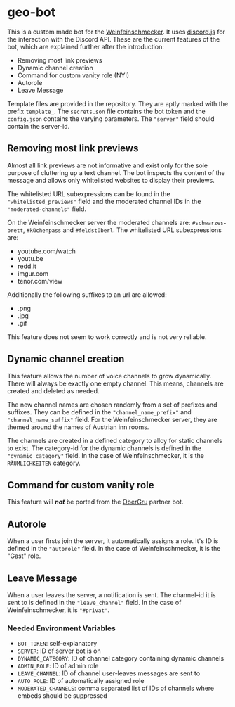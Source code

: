 # geo-bot

This is a custom made bot for the [Weinfeinschmecker](https://discord.gg/g8y3CpE). It uses [discord.js](https://discord.js.org/) for the interaction with the Discord API. These are the current features of the bot, which are explained further after the introduction:

- Removing most link previews
- Dynamic channel creation
- Command for custom vanity role (NYI)
- Autorole
- Leave Message

Template files are provided in the repository. They are aptly marked with the prefix `template_`. The `secrets.son` file contains the bot token and the `config.json` contains the varying parameters. The `"server"` field should contain the server-id.

## Removing most link previews

Almost all link previews are not informative and exist only for the sole purpose of cluttering up a text channel. The bot inspects the content of the message and allows only whitelisted websites to display their previews.

The whitelisted URL subexpressions can be found in the `"whitelisted_previews"` field and the moderated channel IDs in the `"moderated-channels"` field.

On the Weinfeinschmecker server the moderated channels are: `#schwarzes-brett`, `#küchenpass` and `#feldstüberl`. The whitelisted URL subexpressions are:

- youtube.com/watch
- youtu.be
- redd.it
- imgur.com
- tenor.com/view

Additionally the following suffixes to an url are allowed:

- .png
- .jpg
- .gif

This feature does not seem to work correctly and is not very reliable.

## Dynamic channel creation

This feature allows the number of voice channels to grow dynamically. There will always be exactly one empty channel. This means, channels are created and deleted as needed.

The new channel names are chosen randomly from a set of prefixes and suffixes. They can be defined in the `"channel_name_prefix"` and `"channel_name_suffix"` field. For the Weinfeinschmecker server, they are themed around the names of Austrian inn rooms.

The channels are created in a defined category to alloy for static channels to exist. The category-id for the dynamic channels is defined in the `"dynamic_category"` field. In the case of Weinfeinschmecker, it is the `RÄUMLICHKEITEN` category.

## Command for custom vanity role

This feature will ___not___ be ported from the [OberGru](https://github.com/Pasgru/OberGru) partner bot.

## Autorole

When a user firsts join the server, it automatically assigns a role. It's ID is defined in the `"autorole"` field. In the case of Weinfeinschmecker, it is the "Gast" role.

## Leave Message

When a user leaves the server, a notification is sent. The channel-id it is sent to is defined in the `"leave_channel"` field. In the case of Weinfeinschmecker, it is `"#privat"`.

### Needed Environment Variables
* `BOT_TOKEN`: self-explanatory
* `SERVER`: ID of server bot is on
* `DYNAMIC_CATEGORY`: ID of channel category containing dynamic channels
* `ADMIN_ROLE`: ID of admin role
* `LEAVE_CHANNEL`: ID of channel user-leaves messages are sent to
* `AUTO_ROLE`: ID of automatically assigned role
* `MODERATED_CHANNELS`: comma separated list of IDs of channels where embeds should be suppressed